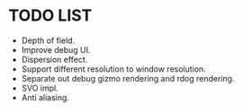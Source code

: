 # TODO LIST
- Depth of field.
- Improve debug UI.
- Dispersion effect.
- Support different resolution to window resolution.
- Separate out debug gizmo rendering and rdog rendering.
- SVO impl.
- Anti aliasing.
